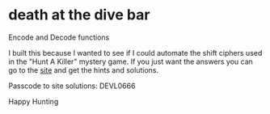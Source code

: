 # death at the dive bar
Encode and Decode functions

I built this because I wanted to see if I could automate the shift ciphers used in the "Hunt A Killer" mystery game.  If you just want the answers you can go to the [site](https://www.huntakiller.com/deathatthedivebar) and get the hints and solutions.

Passcode to site solutions: DEVL0666

Happy Hunting
